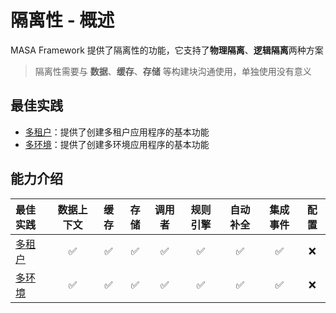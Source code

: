 # 隔离性 - 概述

MASA Framework 提供了隔离性的功能，它支持了**物理隔离**、**逻辑隔离**两种方案

> 隔离性需要与 **数据**、**缓存**、**存储** 等构建块沟通使用，单独使用没有意义

## 最佳实践

* [多租户](/framework/building-blocks/isolation/multi-tenant)：提供了创建多租户应用程序的基本功能
* [多环境](/framework/building-blocks/isolation/multi-environment)：提供了创建多环境应用程序的基本功能

## 能力介绍

| 最佳实践                                                          | 数据上下文  | 缓存  | 存储  | 调用者 | 规则引擎 | 自动补全 | 集成事件 | 配置 |
|:--------------------------------------------------------------|:------:|:---:|:---:|:---:|:--:|:----: |:----: |:----: |
| [多租户](/framework/building-blocks/isolation/multi-tenant)      |   ✅    |  ✅  |  ✅  |  ✅  |  ✅ | ✅ | ✅ | ❌ |
| [多环境](/framework/building-blocks/isolation/multi-environment) |   ✅    |  ✅ |  ✅  |  ✅  |  ✅ | ✅ | ✅ | ❌ |
